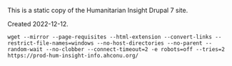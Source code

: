 This is a static copy of the Humanitarian Insight Drupal 7 site.

Created 2022-12-12.

```
wget --mirror --page-requisites --html-extension --convert-links --restrict-file-names=windows --no-host-directories --no-parent --random-wait --no-clobber --connect-timeout=2 -e robots=off --tries=2 https://prod-hum-insight-info.ahconu.org/
```
